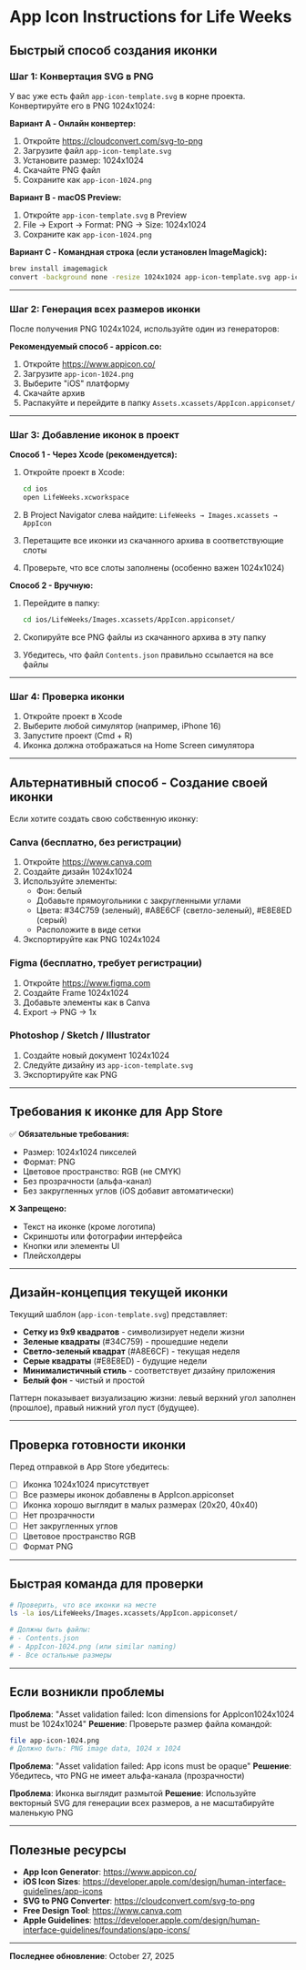 # App Icon Instructions for Life Weeks

## Быстрый способ создания иконки

### Шаг 1: Конвертация SVG в PNG

У вас уже есть файл `app-icon-template.svg` в корне проекта. Конвертируйте его в PNG 1024x1024:

**Вариант A - Онлайн конвертер:**
1. Откройте https://cloudconvert.com/svg-to-png
2. Загрузите файл `app-icon-template.svg`
3. Установите размер: 1024x1024
4. Скачайте PNG файл
5. Сохраните как `app-icon-1024.png`

**Вариант B - macOS Preview:**
1. Откройте `app-icon-template.svg` в Preview
2. File → Export → Format: PNG → Size: 1024x1024
3. Сохраните как `app-icon-1024.png`

**Вариант C - Командная строка (если установлен ImageMagick):**
```bash
brew install imagemagick
convert -background none -resize 1024x1024 app-icon-template.svg app-icon-1024.png
```

---

### Шаг 2: Генерация всех размеров иконки

После получения PNG 1024x1024, используйте один из генераторов:

**Рекомендуемый способ - appicon.co:**
1. Откройте https://www.appicon.co/
2. Загрузите `app-icon-1024.png`
3. Выберите "iOS" платформу
4. Скачайте архив
5. Распакуйте и перейдите в папку `Assets.xcassets/AppIcon.appiconset/`

---

### Шаг 3: Добавление иконок в проект

**Способ 1 - Через Xcode (рекомендуется):**

1. Откройте проект в Xcode:
   ```bash
   cd ios
   open LifeWeeks.xcworkspace
   ```

2. В Project Navigator слева найдите:
   `LifeWeeks → Images.xcassets → AppIcon`

3. Перетащите все иконки из скачанного архива в соответствующие слоты

4. Проверьте, что все слоты заполнены (особенно важен 1024x1024)

**Способ 2 - Вручную:**

1. Перейдите в папку:
   ```bash
   cd ios/LifeWeeks/Images.xcassets/AppIcon.appiconset/
   ```

2. Скопируйте все PNG файлы из скачанного архива в эту папку

3. Убедитесь, что файл `Contents.json` правильно ссылается на все файлы

---

### Шаг 4: Проверка иконки

1. Откройте проект в Xcode
2. Выберите любой симулятор (например, iPhone 16)
3. Запустите проект (Cmd + R)
4. Иконка должна отображаться на Home Screen симулятора

---

## Альтернативный способ - Создание своей иконки

Если хотите создать свою собственную иконку:

### Canva (бесплатно, без регистрации)
1. Откройте https://www.canva.com
2. Создайте дизайн 1024x1024
3. Используйте элементы:
   - Фон: белый
   - Добавьте прямоугольники с закругленными углами
   - Цвета: #34C759 (зеленый), #A8E6CF (светло-зеленый), #E8E8ED (серый)
   - Расположите в виде сетки
4. Экспортируйте как PNG 1024x1024

### Figma (бесплатно, требует регистрации)
1. Откройте https://www.figma.com
2. Создайте Frame 1024x1024
3. Добавьте элементы как в Canva
4. Export → PNG → 1x

### Photoshop / Sketch / Illustrator
1. Создайте новый документ 1024x1024
2. Следуйте дизайну из `app-icon-template.svg`
3. Экспортируйте как PNG

---

## Требования к иконке для App Store

✅ **Обязательные требования:**
- Размер: 1024x1024 пикселей
- Формат: PNG
- Цветовое пространство: RGB (не CMYK)
- Без прозрачности (альфа-канал)
- Без закругленных углов (iOS добавит автоматически)

❌ **Запрещено:**
- Текст на иконке (кроме логотипа)
- Скриншоты или фотографии интерфейса
- Кнопки или элементы UI
- Плейсхолдеры

---

## Дизайн-концепция текущей иконки

Текущий шаблон (`app-icon-template.svg`) представляет:
- **Сетку из 9x9 квадратов** - символизирует недели жизни
- **Зеленые квадраты** (#34C759) - прошедшие недели
- **Светло-зеленый квадрат** (#A8E6CF) - текущая неделя
- **Серые квадраты** (#E8E8ED) - будущие недели
- **Минималистичный стиль** - соответствует дизайну приложения
- **Белый фон** - чистый и простой

Паттерн показывает визуализацию жизни: левый верхний угол заполнен (прошлое), правый нижний угол пуст (будущее).

---

## Проверка готовности иконки

Перед отправкой в App Store убедитесь:
- [ ] Иконка 1024x1024 присутствует
- [ ] Все размеры иконок добавлены в AppIcon.appiconset
- [ ] Иконка хорошо выглядит в малых размерах (20x20, 40x40)
- [ ] Нет прозрачности
- [ ] Нет закругленных углов
- [ ] Цветовое пространство RGB
- [ ] Формат PNG

---

## Быстрая команда для проверки

```bash
# Проверить, что все иконки на месте
ls -la ios/LifeWeeks/Images.xcassets/AppIcon.appiconset/

# Должны быть файлы:
# - Contents.json
# - AppIcon-1024.png (или similar naming)
# - Все остальные размеры
```

---

## Если возникли проблемы

**Проблема**: "Asset validation failed: Icon dimensions for AppIcon1024x1024 must be 1024x1024"
**Решение**: Проверьте размер файла командой:
```bash
file app-icon-1024.png
# Должно быть: PNG image data, 1024 x 1024
```

**Проблема**: "Asset validation failed: App icons must be opaque"
**Решение**: Убедитесь, что PNG не имеет альфа-канала (прозрачности)

**Проблема**: Иконка выглядит размытой
**Решение**: Используйте векторный SVG для генерации всех размеров, а не масштабируйте маленькую PNG

---

## Полезные ресурсы

- **App Icon Generator**: https://www.appicon.co/
- **iOS Icon Sizes**: https://developer.apple.com/design/human-interface-guidelines/app-icons
- **SVG to PNG Converter**: https://cloudconvert.com/svg-to-png
- **Free Design Tool**: https://www.canva.com
- **Apple Guidelines**: https://developer.apple.com/design/human-interface-guidelines/foundations/app-icons/

---

**Последнее обновление**: October 27, 2025
